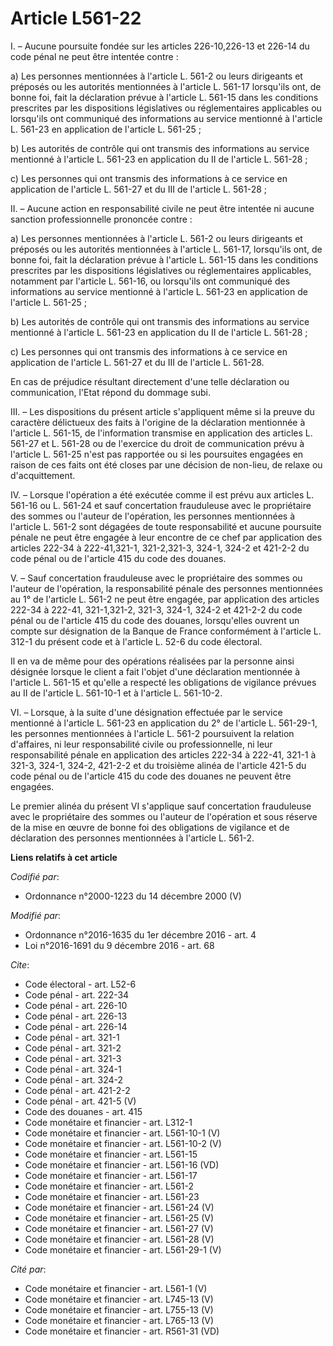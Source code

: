 # Article L561-22

I. – Aucune poursuite fondée sur les articles 226-10,226-13 et 226-14 du code pénal ne peut être intentée contre :

a) Les personnes mentionnées à l'article L. 561-2 ou leurs dirigeants et préposés ou les autorités mentionnées à l'article L.
561-17 lorsqu'ils ont, de bonne foi, fait la déclaration prévue à l'article L. 561-15 dans les conditions prescrites par les
dispositions législatives ou réglementaires applicables ou lorsqu'ils ont communiqué des informations au service mentionné à
l'article L. 561-23 en application de l'article L. 561-25 ;

b) Les autorités de contrôle qui ont transmis des informations au service mentionné à l'article L. 561-23 en application du
II de l'article L. 561-28 ;

c) Les personnes qui ont transmis des informations à ce service en application de l'article L. 561-27 et du III de l'article
L. 561-28 ;

II. – Aucune action en responsabilité civile ne peut être intentée ni aucune sanction professionnelle prononcée contre :

a) Les personnes mentionnées à l'article L. 561-2 ou leurs dirigeants et préposés ou les autorités mentionnées à l'article L.
561-17, lorsqu'ils ont, de bonne foi, fait la déclaration prévue à l'article L. 561-15 dans les conditions prescrites par les
dispositions législatives ou réglementaires applicables, notamment par l'article L. 561-16, ou lorsqu'ils ont communiqué des
informations au service mentionné à l'article L. 561-23 en application de l'article L. 561-25 ;

b) Les autorités de contrôle qui ont transmis des informations au service mentionné à l'article L. 561-23 en application du
II de l'article L. 561-28 ;

c) Les personnes qui ont transmis des informations à ce service en application de l'article L. 561-27 et du III de l'article
L. 561-28.

En cas de préjudice résultant directement d'une telle déclaration ou communication, l'Etat répond du dommage subi.

III. – Les dispositions du présent article s'appliquent même si la preuve du caractère délictueux des faits à l'origine de la
déclaration mentionnée à l'article L. 561-15, de l'information transmise en application des articles L. 561-27 et L. 561-28
ou de l'exercice du droit de communication prévu à l'article L. 561-25 n'est pas rapportée ou si les poursuites engagées en
raison de ces faits ont été closes par une décision de non-lieu, de relaxe ou d'acquittement.

IV. – Lorsque l'opération a été exécutée comme il est prévu aux articles L. 561-16 ou L. 561-24 et sauf concertation
frauduleuse avec le propriétaire des sommes ou l'auteur de l'opération, les personnes mentionnées à l'article L. 561-2 sont
dégagées de toute responsabilité et aucune poursuite pénale ne peut être engagée à leur encontre de ce chef par application
des articles 222-34 à 222-41,321-1, 321-2,321-3, 324-1, 324-2 et 421-2-2 du code pénal ou de l'article 415 du code des
douanes.

V. – Sauf concertation frauduleuse avec le propriétaire des sommes ou l'auteur de l'opération, la responsabilité pénale des
personnes mentionnées au 1° de l'article L. 561-2 ne peut être engagée, par application des articles 222-34 à 222-41,
321-1,321-2, 321-3, 324-1, 324-2 et 421-2-2 du code pénal ou de l'article 415 du code des douanes, lorsqu'elles ouvrent un
compte sur désignation de la Banque de France conformément à l'article L. 312-1 du présent code et à l'article L. 52-6 du
code électoral.

Il en va de même pour des opérations réalisées par la personne ainsi désignée lorsque le client a fait l'objet d'une
déclaration mentionnée à l'article L. 561-15 et qu'elle a respecté les obligations de vigilance prévues au II de l'article L.
561-10-1 et à l'article L. 561-10-2.

VI. – Lorsque, à la suite d'une désignation effectuée par le service mentionné à l'article L. 561-23 en application du 2° de
l'article L. 561-29-1, les personnes mentionnées à l'article L. 561-2 poursuivent la relation d'affaires, ni leur
responsabilité civile ou professionnelle, ni leur responsabilité pénale en application des articles 222-34 à 222-41, 321-1 à
321-3, 324-1, 324-2, 421-2-2 et du troisième alinéa de l'article 421-5 du code pénal ou de l'article 415 du code des douanes
ne peuvent être engagées.

Le premier alinéa du présent VI s'applique sauf concertation frauduleuse avec le propriétaire des sommes ou l'auteur de
l'opération et sous réserve de la mise en œuvre de bonne foi des obligations de vigilance et de déclaration des personnes
mentionnées à l'article L. 561-2.

**Liens relatifs à cet article**

_Codifié par_:

  - Ordonnance n°2000-1223 du 14 décembre 2000 (V)

_Modifié par_:

  - Ordonnance n°2016-1635 du 1er décembre 2016 - art. 4
  - Loi n°2016-1691 du 9 décembre 2016 - art. 68

_Cite_:

  - Code électoral - art. L52-6
  - Code pénal - art. 222-34
  - Code pénal - art. 226-10
  - Code pénal - art. 226-13
  - Code pénal - art. 226-14
  - Code pénal - art. 321-1
  - Code pénal - art. 321-2
  - Code pénal - art. 321-3
  - Code pénal - art. 324-1
  - Code pénal - art. 324-2
  - Code pénal - art. 421-2-2
  - Code pénal - art. 421-5 (V)
  - Code des douanes - art. 415
  - Code monétaire et financier - art. L312-1
  - Code monétaire et financier - art. L561-10-1 (V)
  - Code monétaire et financier - art. L561-10-2 (V)
  - Code monétaire et financier - art. L561-15
  - Code monétaire et financier - art. L561-16 (VD)
  - Code monétaire et financier - art. L561-17
  - Code monétaire et financier - art. L561-2
  - Code monétaire et financier - art. L561-23
  - Code monétaire et financier - art. L561-24 (V)
  - Code monétaire et financier - art. L561-25 (V)
  - Code monétaire et financier - art. L561-27 (V)
  - Code monétaire et financier - art. L561-28 (V)
  - Code monétaire et financier - art. L561-29-1 (V)

_Cité par_:

  - Code monétaire et financier - art. L561-1 (V)
  - Code monétaire et financier - art. L745-13 (V)
  - Code monétaire et financier - art. L755-13 (V)
  - Code monétaire et financier - art. L765-13 (V)
  - Code monétaire et financier - art. R561-31 (VD)
